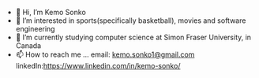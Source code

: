 - 👋 Hi, I’m Kemo Sonko
- 👀 I’m interested in sports(specifically basketball), movies and software engineering
- 🌱 I’m currently studying computer science at Simon Fraser University, in Canada
- 📫 How to reach me ... email: kemo.sonko1@gmail.com   linkedIn:https://www.linkedin.com/in/kemo-sonko/

<!---
KemoLD/KemoLD is a ✨ special ✨ repository because its `README.md` (this file) appears on your GitHub profile.
You can click the Preview link to take a look at your changes.
--->
